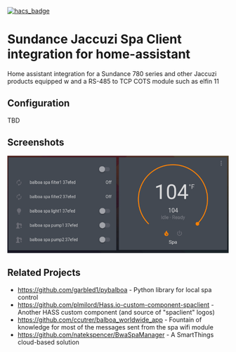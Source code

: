 [![hacs_badge](https://img.shields.io/badge/HACS-Default-orange.svg)](https://github.com/custom-components/hacs)

# Sundance Jaccuzi Spa Client integration for home-assistant
Home assistant integration for a Sundance 780 series and other Jaccuzi products equipped w and a
RS-485 to TCP COTS module such as elfin 11

## Configuration

TBD

## Screenshots

![Screenshots](Screenshot_spa.png)

## Related Projects

* https://github.com/garbled1/pybalboa - Python library for local spa control
* https://github.com/plmilord/Hass.io-custom-component-spaclient - Another HASS custom component (and source of "spaclient" logos)
* https://github.com/ccutrer/balboa_worldwide_app - Fountain of knowledge for most of the messages sent from the spa wifi module
* https://github.com/natekspencer/BwaSpaManager - A SmartThings cloud-based solution
